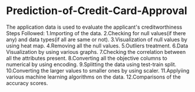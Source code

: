 # Prediction-of-Credit-Card-Approval
 The application data is used to evaluate the applicant's creditworthiness
Steps Followed:
1.Importing of the data.
2.Checking for null values(if there any) and data types(if all are same or not).
3.Visualization of null values by using heat map.
4.Removing all the null values.
5.Outliers treatment.
6.Data Visualization by using various graphs.
7.Checking the correlation between all the  attributes present.
8.Converting all the objective columns to numerical by using encoding.
9.Splitting the data using test-train split.
10.Converting the larger values to smaller ones by using scaler.
11.Applyiing various machine learning algorithms on the data.
12.Comparisons of the accuracy scores.

